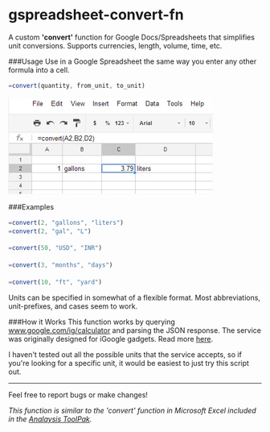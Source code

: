 gspreadsheet-convert-fn
=======================

A custom **'convert'** function for Google Docs/Spreadsheets that simplifies unit conversions. Supports currencies, length, volume, time, etc.  

###Usage
Use in a Google Spreadsheet the same way you enter any other formula into a cell.

```javascript
=convert(quantity, from_unit, to_unit)
```

![screenshot](/screenshot.jpg)

###Examples

```javascript
=convert(2, "gallons", "liters")
=convert(2, "gal", "L")

=convert(50, "USD", "INR")

=convert(3, "months", "days")

=convert(10, "ft", "yard")
```

Units can be specified in somewhat of a flexible format.  Most abbreviations, unit-prefixes, and cases seem to work.

###How it Works
This function works by querying www.google.com/ig/calculator and parsing the JSON response. The service was originally designed for iGoogle gadgets.  Read more [here](http://www.dynamicguru.com/php/currency-conversion-using-php-and-google-calculator-api/).

I haven't tested out all the possible units that the service accepts, so if you're looking for a specific unit, it would be easiest to just try this script out.

-----
Feel free to report bugs or make changes!

*This function is similar to the 'convert' function in Microsoft Excel included in the [Analaysis ToolPak](http://office.microsoft.com/en-us/excel-help/convert-HP005209022.aspx).*